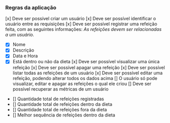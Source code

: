 ### Regras da aplicação

[x] Deve ser possível criar um usuário
[x] Deve ser possível identificar o usuário entre as requisições
[x] Deve ser possível registrar uma refeição feita, com as seguintes informações:
_As refeições devem ser relacionadas a um usuário._
- [x] Nome
- [x] Descrição
- [x] Data e Hora
- [x] Está dentro ou não da dieta
[x] Deve ser possível visualizar uma única refeição
[x] Deve ser possível apagar uma refeição
[x] Deve ser possível listar todas as refeições de um usuário
[x] Deve ser possível editar uma refeição, podendo alterar todos os dados acima
[] O usuário só pode visualizar, editar e apagar as refeições o qual ele criou
[] Deve ser possível recuperar as métricas de um usuário
- [] Quantidade total de refeições registradas
- [] Quantidade total de refeições dentro da dieta
- [] Quantidade total de refeições fora da dieta
- [] Melhor sequência de refeições dentro da dieta